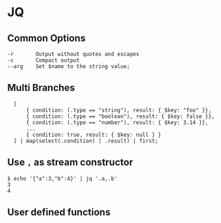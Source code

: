 # JQ

## Common Options

```
-r       Output without quotes and escapes
-c       Compact output
--arg    Set $name to the string value;
```

## Multi Branches

```
  [
      { condition: (.type == "string"), result: { $key: "foo" }},
      { condition: (.type == "boolean"), result: { $key: false }},
      { condition: (.type == "number"), result: { $key: 3.14 }},
      ...
      { condition: true, result: { $key: null } }
  ] | map(select(.condition) | .result) | first;
```

## Use `,` as stream constructor

```
$ echo '{"a":3,"b":4}' | jq '.a,.b'
3
4
```

## User defined functions

```
```